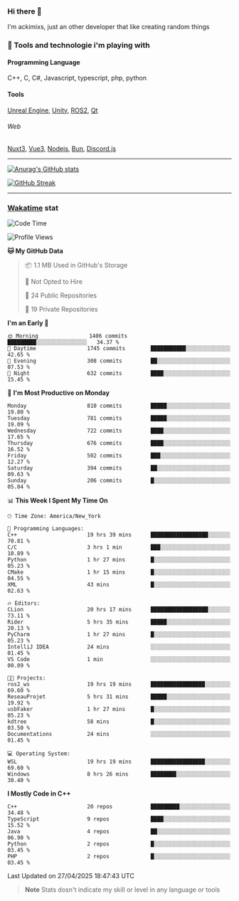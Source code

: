 ### Hi there 👋

I'm ackimixs, just an other developer that like creating random things

### 🧰 Tools and technologie i'm playing with

#### Programming Language
C++, C, C#, Javascript, typescript, php, python

#### Tools
[Unreal Engine](https://www.unrealengine.com), [Unity](https://unity.com/), [ROS2](https://ros.org/), [Qt](https://www.qt.io/)

###### Web
[Nuxt3](https://nuxt.com/), [Vue3](https://vuejs.org/), [Nodejs](https://nodejs.org), [Bun](https://bun.sh/), [Discord.js](https://discord.js.org/)

---

[![Anurag's GitHub stats](https://github-readme-stats.vercel.app/api?username=ackimixs&show_icons=true&theme=github_dark&count_private=true)](https://github.com/anuraghazra/github-readme-stats)

[![GitHub Streak](https://github-readme-streak-stats.herokuapp.com?user=Ackimixs&theme=github-dark-blue&date_format=j%20M%5B%20Y%5D&mode=weekly)](https://git.io/streak-stats)

---
 
 ### [Wakatime](https://wakatime.com/) stat

<!--START_SECTION:waka-->
![Code Time](http://img.shields.io/badge/Code%20Time-1%2C597%20hrs%2049%20mins-blue)

![Profile Views](http://img.shields.io/badge/Profile%20Views-0-blue)

**🐱 My GitHub Data** 

> 📦 1.1 MB Used in GitHub's Storage 
 > 
> 🚫 Not Opted to Hire
 > 
> 📜 24 Public Repositories 
 > 
> 🔑 19 Private Repositories 
 > 
**I'm an Early 🐤** 

```text
🌞 Morning                1406 commits        █████████░░░░░░░░░░░░░░░░   34.37 % 
🌆 Daytime                1745 commits        ███████████░░░░░░░░░░░░░░   42.65 % 
🌃 Evening                308 commits         ██░░░░░░░░░░░░░░░░░░░░░░░   07.53 % 
🌙 Night                  632 commits         ████░░░░░░░░░░░░░░░░░░░░░   15.45 % 
```
📅 **I'm Most Productive on Monday** 

```text
Monday                   810 commits         █████░░░░░░░░░░░░░░░░░░░░   19.80 % 
Tuesday                  781 commits         █████░░░░░░░░░░░░░░░░░░░░   19.09 % 
Wednesday                722 commits         ████░░░░░░░░░░░░░░░░░░░░░   17.65 % 
Thursday                 676 commits         ████░░░░░░░░░░░░░░░░░░░░░   16.52 % 
Friday                   502 commits         ███░░░░░░░░░░░░░░░░░░░░░░   12.27 % 
Saturday                 394 commits         ██░░░░░░░░░░░░░░░░░░░░░░░   09.63 % 
Sunday                   206 commits         █░░░░░░░░░░░░░░░░░░░░░░░░   05.04 % 
```


📊 **This Week I Spent My Time On** 

```text
🕑︎ Time Zone: America/New_York

💬 Programming Languages: 
C++                      19 hrs 39 mins      ██████████████████░░░░░░░   70.81 % 
C/C                      3 hrs 1 min         ███░░░░░░░░░░░░░░░░░░░░░░   10.89 % 
Python                   1 hr 27 mins        █░░░░░░░░░░░░░░░░░░░░░░░░   05.23 % 
CMake                    1 hr 15 mins        █░░░░░░░░░░░░░░░░░░░░░░░░   04.55 % 
XML                      43 mins             █░░░░░░░░░░░░░░░░░░░░░░░░   02.63 % 

🔥 Editors: 
CLion                    20 hrs 17 mins      ██████████████████░░░░░░░   73.11 % 
Rider                    5 hrs 35 mins       █████░░░░░░░░░░░░░░░░░░░░   20.13 % 
PyCharm                  1 hr 27 mins        █░░░░░░░░░░░░░░░░░░░░░░░░   05.23 % 
IntelliJ IDEA            24 mins             ░░░░░░░░░░░░░░░░░░░░░░░░░   01.45 % 
VS Code                  1 min               ░░░░░░░░░░░░░░░░░░░░░░░░░   00.09 % 

🐱‍💻 Projects: 
ros2_ws                  19 hrs 19 mins      █████████████████░░░░░░░░   69.60 % 
ReseauProjet             5 hrs 31 mins       █████░░░░░░░░░░░░░░░░░░░░   19.92 % 
usbFaker                 1 hr 27 mins        █░░░░░░░░░░░░░░░░░░░░░░░░   05.23 % 
kdtree                   58 mins             █░░░░░░░░░░░░░░░░░░░░░░░░   03.50 % 
Documentations           24 mins             ░░░░░░░░░░░░░░░░░░░░░░░░░   01.45 % 

💻 Operating System: 
WSL                      19 hrs 19 mins      █████████████████░░░░░░░░   69.60 % 
Windows                  8 hrs 26 mins       ████████░░░░░░░░░░░░░░░░░   30.40 % 
```

**I Mostly Code in C++** 

```text
C++                      20 repos            █████████░░░░░░░░░░░░░░░░   34.48 % 
TypeScript               9 repos             ████░░░░░░░░░░░░░░░░░░░░░   15.52 % 
Java                     4 repos             ██░░░░░░░░░░░░░░░░░░░░░░░   06.90 % 
Python                   2 repos             █░░░░░░░░░░░░░░░░░░░░░░░░   03.45 % 
PHP                      2 repos             █░░░░░░░░░░░░░░░░░░░░░░░░   03.45 % 
```




 Last Updated on 27/04/2025 18:47:43 UTC
<!--END_SECTION:waka-->

> **Note**
> Stats dosn't indicate my skill or level in any language or tools
